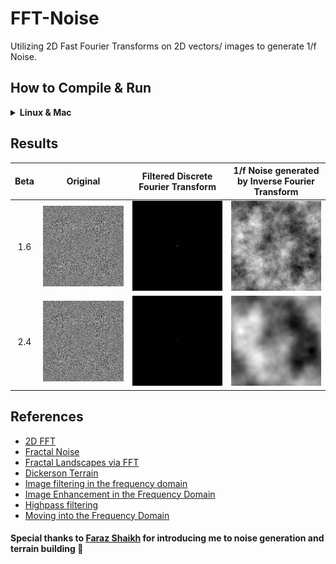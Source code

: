 # FFT-Noise
Utilizing 2D Fast Fourier Transforms on 2D vectors/ images to generate 1/f Noise.

## How to Compile & Run
<details>
  <summary><b> Linux & Mac </b> </summary>
  
  ```shell
  git clone https://github.com/IamShubhamGupto/FFT-Noise.git
  cd FFT-Noise
  make 
  ./bin/fft.out beta [path]
  ```  

  <b>EXAMPLE </b>
  
  ```shell
  make 
  ./bin/fft.out 1.7 
  ```

   ```shell
  make 
  ./bin/fft.out 1.7 samples/noise3.png
  ```
  
  Guide:
  
  ```
Usage: ./bin/fft.out beta [path]

beta - roughness factor

path - optional - path to a square input image, dimensions are a power of 2.
  ```
  #### Clean Up
  In order to clean the bin directory, run ```make clean```.

  In order to remove only the generated images, run ``` make cleanimg```.
</details> 

## Results
Beta                       |Original                   |  Filtered Discrete Fourier Transform     | 1/f Noise generated by Inverse Fourier Transform
:-------------------------:|:-------------------------:|:----------------------------------------:|:------------------------------------------------:
1.6                        |![](samples/download.png)  |  ![](docs/dft_16.png)                   | ![](docs/ifft_16.png)
2.4                        |![](samples/download.png)  |  ![](docs/dft_24.png)                   | ![](docs/ifft_24.png)


## References
- [2D FFT](https://github.com/karimnaaji/fft)
- [Fractal Noise](http://paulbourke.net/fractals/noise/)
- [Fractal Landscapes via FFT](https://www3.risc.jku.at/education/courses/ws2016/cas/landscape.html)
- [Dickerson Terrain](https://web.williams.edu/Mathematics/sjmiller/public_html/hudson/Dickerson_Terrain.pdf)
- [Image filtering in the frequency domain](http://people.ciirc.cvut.cz/~hlavac/TeachPresEn/11ImageProc/13FourierFiltrationEn.pdf)
- [Image Enhancement in the
Frequency Domain](http://www.cs.tut.fi/~moncef/SGN-3016-DIP/Chap04.pdf)
- [Highpass filtering](https://eecs.wsu.edu/~cs445/Lecture_9.pdf)
- [Moving into the Frequency Domain](http://users.cs.cf.ac.uk/Dave.Marshall/CM0268/PDF/09_CM0268_Frequence_Space.pdf)

#### Special thanks to [Faraz Shaikh](https://github.com/FarazzShaikh) for introducing me to noise generation and terrain building 🤯
